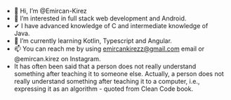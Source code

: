 * 👋 Hi, I’m @Emircan-Kirez
* 👀 I’m interested in full stack web development and Android.
* ✔  I have advanced knowledge of C and intermediate knowledge of Java. 
* 🌱 I’m currently learning Kotlin, Typescript and Angular.
* 📫 You can reach me by using emircankirezz@gmail.com email or @emircan.kirez on Instagram.
* It has often been said that a person does not really understand something after teaching it to someone else. Actually, a person does not really understand something after teaching it to a computer, i.e., expressing it as an algorithm - quoted from Clean Code book.

<!---
Emircan-Kirez/Emircan-Kirez is a ✨ special ✨ repository because its `README.md` (this file) appears on your GitHub profile.
You can click the Preview link to take a look at your changes.
--->

